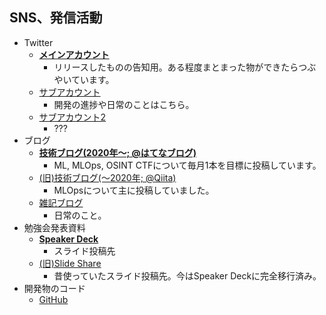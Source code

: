 ## SNS、発信活動
- Twitter
    - [**メインアカウント**](http://twitter.com/meow_noisy)
        - リリースしたものの告知用。ある程度まとまった物ができたらつぶやいています。
    - [サブアカウント](https://twitter.com/chousa_friends)
        - 開発の進捗や日常のことはこちら。
    - [サブアカウント2](https://twitter.com/m30wbad0ps3c)
        - ???
- ブログ
    - [**技術ブログ(2020年〜; @はてなブログ)**](https://meow-memow.hatenablog.com/)
        - ML, MLOps, OSINT CTFについて毎月1本を目標に投稿しています。
    - [(旧)技術ブログ(〜2020年; @Qiita)](https://qiita.com/meow_noisy)
        - MLOpsについて主に投稿していました。
    - [雑記ブログ](https://meow-noisy.hatenablog.com/)
        - 日常のこと。
- 勉強会発表資料
    - [**Speaker Deck**](https://speakerdeck.com/meow_noisy)
        - スライド投稿先
    - [(旧)Slide Share](https://www2.slideshare.net/meownoisy)
        - 昔使っていたスライド投稿先。今はSpeaker Deckに完全移行済み。
- 開発物のコード
    - [GitHub](https://github.com/meow-noisy)